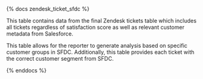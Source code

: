 {% docs zendesk_ticket_sfdc %}

This table contains data from the final Zendesk tickets table which includes all tickets regardless of satisfaction score as well as relevant customer metadata from Salesforce. 

This table allows for the reporter to generate analysis based on specific customer groups in SFDC. Additionally, this table provides each ticket with the correct customer segment from SFDC.

{% enddocs %}


